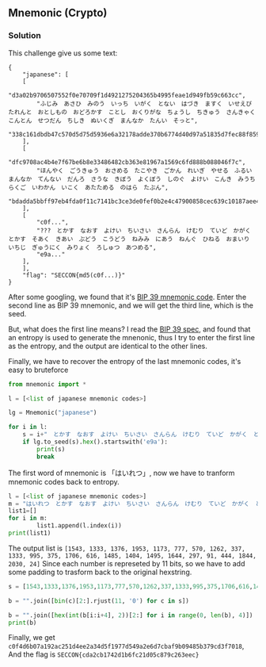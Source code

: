 ## Mnemonic (Crypto)

### Solution

This challenge give us some text:
```
{
    "japanese": [
	[
	    "d3a02b9706507552f0e70709f1d4921275204365b4995feae1d949fb59c663cc",
	    "ふじみ　あさひ　みのう　いっち　いがく　とない　はづき　ますく　いせえび　たれんと　おとしもの　おどろかす　ことし　おくりがな　ちょうし　ちきゅう　さんきゃく　こんとん　せつだん　ちしき　ぬいくぎ　まんなか　たんい　そっと",
	    "338c161dbdb47c570d5d75d5936e6a32178adde370b6774d40d97a51835d7fec88f859e0a6660891fc7758d451d744d5d3b1a1ebd1123e41d62d5a1550156b1f"
	],
	[
	    "dfc9708ac4b4e7f67be6b8e33486482cb363e81967a1569c6fd888b088046f7c",
	    "ほんやく　ごうきゅう　おさめる　たこやき　ごかん　れいぎ　やせる　ふるい　まんなか　てんない　だんろ　さうな　きぼう　よくぼう　しのぐ　よけい　こんき　みうち　らくご　いわかん　いこく　あたためる　のはら　たぶん",
	    "bdadda5bbff97eb4fda0f11c7141bc3ce3de0fef0b2e4c47900858cec639c10187aee4695b1ba462b1dd34b170b62801e68c270b93af62629f4964947a620ed9"
	],
	[
	    "c0f...",
	    "???　とかす　なおす　よけい　ちいさい　さんらん　けむり　ていど　かがく　とかす　そあく　きあい　ぶどう　こうどう　ねみみ　にあう　ねんぐ　ひねる　おまいり　いちじ　ぎゅうにく　みりょく　ろしゅつ　あつめる",
	    "e9a..."
	],
    ],
    "flag": "SECCON{md5(c0f...)}"
}
```

After some googling, we found that it's [BIP 39 mnemonic code](https://iancoleman.io/bip39/).
Enter the second line as BIP 39 mnemonic, and we will get the third line, which is the seed.

But, what does the first line means? I read the [BIP 39 spec](https://github.com/bitcoin/bips/blob/master/bip-0039.mediawiki), and found that an entropy is used to generate the mnenonic, thus I try to enter the first line as the entropy, and the output are identical to the other lines.

Finally, we have to recover the entropy of the last mnemonic codes, it's easy to bruteforce
```python
from mnemonic import *

l = [<list of japanese mnemonic codes>]

lg = Mnemonic("japanese")

for i in l:
    s = i+"　とかす　なおす　よけい　ちいさい　さんらん　けむり　ていど　かがく　とかす　そあく　きあい　ぶどう　こうどう　ねみみ　にあう　ねんぐ　ひねる　おまいり　いちじ　ぎゅうにく　みりょく　ろしゅつ　あつめる"
    if lg.to_seed(s).hex().startswith('e9a'):
        print(s)
        break
```

The first word of mnemonic is 「はいれつ」, now we have to tranform mnemonic codes back to entropy.
```python
l = [<list of japanese mnemonic codes>]
m = "はいれつ　とかす　なおす　よけい　ちいさい　さんらん　けむり　ていど　かがく　とかす　そあく　きあい　ぶどう　こうどう　ねみみ　にあう　ねんぐ　ひねる　おまいり　いちじ　ぎゅうにく　みりょく　ろしゅつ　あつめる".split("　")
list1=[]
for i in m:
        list1.append(l.index(i))
print(list1)
```
The output list is `[1543, 1333, 1376, 1953, 1173, 777, 570, 1262, 337, 1333, 995, 375, 1706, 616, 1485, 1404, 1495, 1644, 297, 91, 444, 1844, 2030, 24]`
Since each number is represeted by 11 bits, so we have to add some padding to trasform back to the original hexstring.
```python
s = [1543,1333,1376,1953,1173,777,570,1262,337,1333,995,375,1706,616,1485,1404,1495,1644,297,91,444,1844,2030,24]

b = "".join([bin(c)[2:].rjust(11, '0') for c in s])

b = "".join([hex(int(b[i:i+4], 2))[2:] for i in range(0, len(b), 4)])
print(b)
```

Finally, we get `c0f4d6b07a192ac251d4ee2a34d5f1977d549a2e6d7cbaf9b09485b379cd3f7018`, And the flag is `SECCON{cda2cb1742d1b6fc21d05c879c263eec}`
